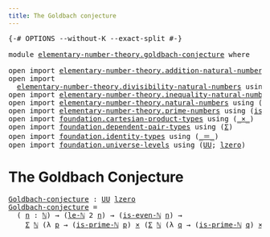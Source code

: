 ```yaml
---
title: The Goldbach conjecture
---
```


<pre class="Agda"><a id="49" class="Symbol">{-#</a> <a id="53" class="Keyword">OPTIONS</a> <a id="61" class="Pragma">--without-K</a> <a id="73" class="Pragma">--exact-split</a> <a id="87" class="Symbol">#-}</a>

<a id="92" class="Keyword">module</a> <a id="99" href="elementary-number-theory.goldbach-conjecture.html" class="Module">elementary-number-theory.goldbach-conjecture</a> <a id="144" class="Keyword">where</a>

<a id="151" class="Keyword">open</a> <a id="156" class="Keyword">import</a> <a id="163" href="elementary-number-theory.addition-natural-numbers.html" class="Module">elementary-number-theory.addition-natural-numbers</a> <a id="213" class="Keyword">using</a> <a id="219" class="Symbol">(</a><a id="220" href="elementary-number-theory.addition-natural-numbers.html#1164" class="Function">add-ℕ</a><a id="225" class="Symbol">)</a>
<a id="227" class="Keyword">open</a> <a id="232" class="Keyword">import</a>
  <a id="241" href="elementary-number-theory.divisibility-natural-numbers.html" class="Module">elementary-number-theory.divisibility-natural-numbers</a> <a id="295" class="Keyword">using</a> <a id="301" class="Symbol">(</a><a id="302" href="elementary-number-theory.divisibility-natural-numbers.html#2375" class="Function">is-even-ℕ</a><a id="311" class="Symbol">)</a>
<a id="313" class="Keyword">open</a> <a id="318" class="Keyword">import</a> <a id="325" href="elementary-number-theory.inequality-natural-numbers.html" class="Module">elementary-number-theory.inequality-natural-numbers</a> <a id="377" class="Keyword">using</a> <a id="383" class="Symbol">(</a><a id="384" href="elementary-number-theory.inequality-natural-numbers.html#2077" class="Function">le-ℕ</a><a id="388" class="Symbol">)</a>
<a id="390" class="Keyword">open</a> <a id="395" class="Keyword">import</a> <a id="402" href="elementary-number-theory.natural-numbers.html" class="Module">elementary-number-theory.natural-numbers</a> <a id="443" class="Keyword">using</a> <a id="449" class="Symbol">(</a><a id="450" href="elementary-number-theory.natural-numbers.html#1458" class="Datatype">ℕ</a><a id="451" class="Symbol">)</a>
<a id="453" class="Keyword">open</a> <a id="458" class="Keyword">import</a> <a id="465" href="elementary-number-theory.prime-numbers.html" class="Module">elementary-number-theory.prime-numbers</a> <a id="504" class="Keyword">using</a> <a id="510" class="Symbol">(</a><a id="511" href="elementary-number-theory.prime-numbers.html#1958" class="Function">is-prime-ℕ</a><a id="521" class="Symbol">)</a>
<a id="523" class="Keyword">open</a> <a id="528" class="Keyword">import</a> <a id="535" href="foundation.cartesian-product-types.html" class="Module">foundation.cartesian-product-types</a> <a id="570" class="Keyword">using</a> <a id="576" class="Symbol">(</a><a id="577" href="foundation-core.cartesian-product-types.html#590" class="Function Operator">_×_</a><a id="580" class="Symbol">)</a>
<a id="582" class="Keyword">open</a> <a id="587" class="Keyword">import</a> <a id="594" href="foundation.dependent-pair-types.html" class="Module">foundation.dependent-pair-types</a> <a id="626" class="Keyword">using</a> <a id="632" class="Symbol">(</a><a id="633" href="foundation-core.dependent-pair-types.html#515" class="Record">Σ</a><a id="634" class="Symbol">)</a>
<a id="636" class="Keyword">open</a> <a id="641" class="Keyword">import</a> <a id="648" href="foundation.identity-types.html" class="Module">foundation.identity-types</a> <a id="674" class="Keyword">using</a> <a id="680" class="Symbol">(</a><a id="681" href="foundation-core.identity-types.html#1865" class="Function Operator">_＝_</a><a id="684" class="Symbol">)</a>
<a id="686" class="Keyword">open</a> <a id="691" class="Keyword">import</a> <a id="698" href="foundation.universe-levels.html" class="Module">foundation.universe-levels</a> <a id="725" class="Keyword">using</a> <a id="731" class="Symbol">(</a><a id="732" href="foundation-core.universe-levels.html#235" class="Primitive">UU</a><a id="734" class="Symbol">;</a> <a id="736" href="Agda.Primitive.html#764" class="Primitive">lzero</a><a id="741" class="Symbol">)</a>
</pre>
# The Goldbach Conjecture

<pre class="Agda"><a id="Goldbach-conjecture"></a><a id="783" href="elementary-number-theory.goldbach-conjecture.html#783" class="Function">Goldbach-conjecture</a> <a id="803" class="Symbol">:</a> <a id="805" href="foundation-core.universe-levels.html#235" class="Primitive">UU</a> <a id="808" href="Agda.Primitive.html#764" class="Primitive">lzero</a>
<a id="814" href="elementary-number-theory.goldbach-conjecture.html#783" class="Function">Goldbach-conjecture</a> <a id="834" class="Symbol">=</a>
  <a id="838" class="Symbol">(</a> <a id="840" href="elementary-number-theory.goldbach-conjecture.html#840" class="Bound">n</a> <a id="842" class="Symbol">:</a> <a id="844" href="elementary-number-theory.natural-numbers.html#1458" class="Datatype">ℕ</a><a id="845" class="Symbol">)</a> <a id="847" class="Symbol">→</a> <a id="849" class="Symbol">(</a><a id="850" href="elementary-number-theory.inequality-natural-numbers.html#2077" class="Function">le-ℕ</a> <a id="855" class="Number">2</a> <a id="857" href="elementary-number-theory.goldbach-conjecture.html#840" class="Bound">n</a><a id="858" class="Symbol">)</a> <a id="860" class="Symbol">→</a> <a id="862" class="Symbol">(</a><a id="863" href="elementary-number-theory.divisibility-natural-numbers.html#2375" class="Function">is-even-ℕ</a> <a id="873" href="elementary-number-theory.goldbach-conjecture.html#840" class="Bound">n</a><a id="874" class="Symbol">)</a> <a id="876" class="Symbol">→</a>
    <a id="882" href="foundation-core.dependent-pair-types.html#515" class="Record">Σ</a> <a id="884" href="elementary-number-theory.natural-numbers.html#1458" class="Datatype">ℕ</a> <a id="886" class="Symbol">(λ</a> <a id="889" href="elementary-number-theory.goldbach-conjecture.html#889" class="Bound">p</a> <a id="891" class="Symbol">→</a> <a id="893" class="Symbol">(</a><a id="894" href="elementary-number-theory.prime-numbers.html#1958" class="Function">is-prime-ℕ</a> <a id="905" href="elementary-number-theory.goldbach-conjecture.html#889" class="Bound">p</a><a id="906" class="Symbol">)</a> <a id="908" href="foundation-core.cartesian-product-types.html#590" class="Function Operator">×</a> <a id="910" class="Symbol">(</a><a id="911" href="foundation-core.dependent-pair-types.html#515" class="Record">Σ</a> <a id="913" href="elementary-number-theory.natural-numbers.html#1458" class="Datatype">ℕ</a> <a id="915" class="Symbol">(λ</a> <a id="918" href="elementary-number-theory.goldbach-conjecture.html#918" class="Bound">q</a> <a id="920" class="Symbol">→</a> <a id="922" class="Symbol">(</a><a id="923" href="elementary-number-theory.prime-numbers.html#1958" class="Function">is-prime-ℕ</a> <a id="934" href="elementary-number-theory.goldbach-conjecture.html#918" class="Bound">q</a><a id="935" class="Symbol">)</a> <a id="937" href="foundation-core.cartesian-product-types.html#590" class="Function Operator">×</a> <a id="939" class="Symbol">(</a><a id="940" href="elementary-number-theory.addition-natural-numbers.html#1164" class="Function">add-ℕ</a> <a id="946" href="elementary-number-theory.goldbach-conjecture.html#889" class="Bound">p</a> <a id="948" href="elementary-number-theory.goldbach-conjecture.html#918" class="Bound">q</a> <a id="950" href="foundation-core.identity-types.html#1865" class="Function Operator">＝</a> <a id="952" href="elementary-number-theory.goldbach-conjecture.html#840" class="Bound">n</a><a id="953" class="Symbol">))))</a>
</pre>